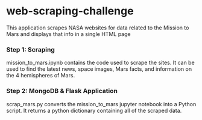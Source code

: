 # web-scraping-challenge

This application scrapes NASA websites for data related to the Mission to Mars and displays that info in a single HTML page

### Step 1: Scraping
mission_to_mars.ipynb contains the code used to scrape the sites. It can be used to find the latest news, space images, Mars facts, and information on the 4 hemispheres of Mars.

### Step 2: MongoDB & Flask Application
scrap_mars.py converts the mission_to_mars jupyter notebook into a Python script. It returns a python dictionary containing all of the scraped data.